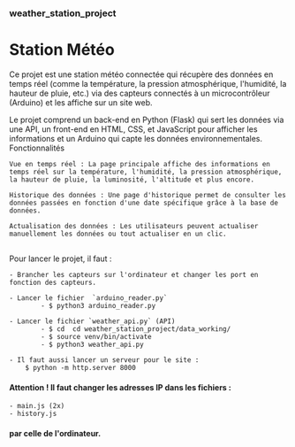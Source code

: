 ### weather_station_project

# Station Météo

Ce projet est une station météo connectée qui récupère des données en temps réel (comme la température, la pression atmosphérique, l'humidité, la hauteur de pluie, etc.) via des capteurs connectés à un microcontrôleur (Arduino) et les affiche sur un site web.

Le projet comprend un back-end en Python (Flask) qui sert les données via une API, un front-end en HTML, CSS, et JavaScript pour afficher les informations et un Arduino qui capte les données environnementales.
Fonctionnalités

    Vue en temps réel : La page principale affiche des informations en temps réel sur la température, l'humidité, la pression atmosphérique, la hauteur de pluie, la luminosité, l'altitude et plus encore.

    Historique des données : Une page d'historique permet de consulter les données passées en fonction d'une date spécifique grâce à la base de données.

    Actualisation des données : Les utilisateurs peuvent actualiser manuellement les données ou tout actualiser en un clic.

##

Pour lancer le projet, il faut :

    - Brancher les capteurs sur l'ordinateur et changer les port en fonction des capteurs.

    - Lancer le fichier  `arduino_reader.py`
            - $ python3 arduino_reader.py

    - Lancer le fichier `weather_api.py` (API)
            - $ cd  cd weather_station_project/data_working/
            - $ source venv/bin/activate
            - $ python3 weather_api.py

    - Il faut aussi lancer un serveur pour le site :
        $ python -m http.server 8000

#### Attention ! Il faut changer les adresses IP dans les fichiers :

    - main.js (2x)
    - history.js

#### par celle de l'ordinateur.
